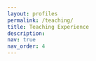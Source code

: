 ```yaml
---
layout: profiles
permalink: /teaching/
title: Teaching Experience
description: 
nav: true
nav_order: 4
---
```

